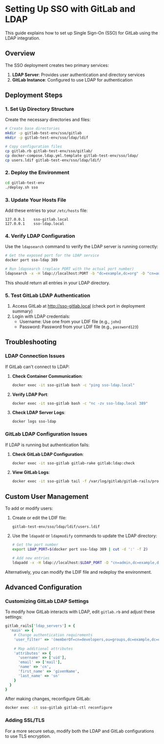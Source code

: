 # Setting Up SSO with GitLab and LDAP

This guide explains how to set up Single Sign-On (SSO) for GitLab using the LDAP integration.

## Overview

The SSO deployment creates two primary services:

1. **LDAP Server**: Provides user authentication and directory services
2. **GitLab Instance**: Configured to use LDAP for authentication

## Deployment Steps

### 1. Set Up Directory Structure

Create the necessary directories and files:

```bash
# Create base directories
mkdir -p gitlab-test-env/sso/gitlab
mkdir -p gitlab-test-env/sso/ldap/ldif

# Copy configuration files
cp gitlab.rb gitlab-test-env/sso/gitlab/
cp docker-compose.ldap.yml.template gitlab-test-env/sso/ldap/
cp users.ldif gitlab-test-env/sso/ldap/ldif/
```

### 2. Deploy the Environment

```bash
cd gitlab-test-env
./deploy.sh sso
```

### 3. Update Your Hosts File

Add these entries to your `/etc/hosts` file:

```
127.0.0.1    sso-gitlab.local
127.0.0.1    sso-ldap.local
```

### 4. Verify LDAP Configuration

Use the `ldapsearch` command to verify the LDAP server is running correctly:

```bash
# Get the exposed port for the LDAP service
docker port sso-ldap 389

# Run ldapsearch (replace PORT with the actual port number)
ldapsearch -x -H ldap://localhost:PORT -b "dc=example,dc=org" -D "cn=admin,dc=example,dc=org" -w admin
```

This should return all entries in your LDAP directory.

### 5. Test GitLab LDAP Authentication

1. Access GitLab at http://sso-gitlab.local (check port in deployment summary)
2. Login with LDAP credentials:
   - Username: Use one from your LDIF file (e.g., `john`)
   - Password: Password from your LDIF file (e.g., `password123`)

## Troubleshooting

### LDAP Connection Issues

If GitLab can't connect to LDAP:

1. **Check Container Communication**:
   ```bash
   docker exec -it sso-gitlab bash -c "ping sso-ldap.local"
   ```

2. **Verify LDAP Port**:
   ```bash
   docker exec -it sso-gitlab bash -c "nc -zv sso-ldap.local 389"
   ```

3. **Check LDAP Server Logs**:
   ```bash
   docker logs sso-ldap
   ```

### GitLab LDAP Configuration Issues

If LDAP is running but authentication fails:

1. **Check GitLab LDAP Configuration**:
   ```bash
   docker exec -it sso-gitlab gitlab-rake gitlab:ldap:check
   ```

2. **View GitLab Logs**:
   ```bash
   docker exec -it sso-gitlab tail -f /var/log/gitlab/gitlab-rails/production.log
   ```

## Custom User Management

To add or modify users:

1. Create or edit the LDIF file:
   ```
   gitlab-test-env/sso/ldap/ldif/users.ldif
   ```

2. Use the `ldapadd` or `ldapmodify` commands to update the LDAP directory:
   ```bash
   # Get the port number
   export LDAP_PORT=$(docker port sso-ldap 389 | cut -d ':' -f 2)
   
   # Add new entries
   ldapadd -x -H ldap://localhost:$LDAP_PORT -D "cn=admin,dc=example,dc=org" -w admin -f new_users.ldif
   ```

Alternatively, you can modify the LDIF file and redeploy the environment.

## Advanced Configuration

### Customizing GitLab LDAP Settings

To modify how GitLab interacts with LDAP, edit `gitlab.rb` and adjust these settings:

```ruby
gitlab_rails['ldap_servers'] = {
  'main' => {
    # Change authentication requirements
    'user_filter' => '(memberOf=cn=developers,ou=groups,dc=example,dc=org)',
    
    # Map additional attributes
    'attributes' => {
      'username' => ['uid'],
      'email' => ['mail'],
      'name' => 'cn',
      'first_name' => 'givenName',
      'last_name' => 'sn'
    }
  }
}
```

After making changes, reconfigure GitLab:

```bash
docker exec -it sso-gitlab gitlab-ctl reconfigure
```

### Adding SSL/TLS

For a more secure setup, modify both the LDAP and GitLab configurations to use TLS encryption.